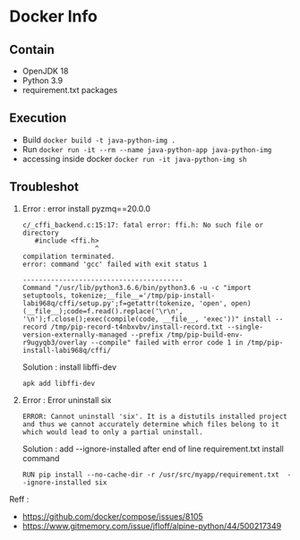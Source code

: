 # Docker Info

## Contain

- OpenJDK 18
- Python 3.9
- requirement.txt packages

## Execution

- Build `docker build -t java-python-img .`
- Run `docker run -it --rm --name java-python-app java-python-img`
- accessing inside docker `docker run -it java-python-img sh`

## Troubleshot

1. Error : error install pyzmq==20.0.0

   ```vim
   c/_cffi_backend.c:15:17: fatal error: ffi.h: No such file or directory
      #include <ffi.h>
                     ^
   compilation terminated.
   error: command 'gcc' failed with exit status 1

   ----------------------------------------
   Command "/usr/lib/python3.6.6/bin/python3.6 -u -c "import setuptools, tokenize;__file__='/tmp/pip-install-labi968q/cffi/setup.py';f=getattr(tokenize, 'open', open)(__file__);code=f.read().replace('\r\n', '\n');f.close();exec(compile(code, __file__, 'exec'))" install --record /tmp/pip-record-t4nbxvbv/install-record.txt --single-version-externally-managed --prefix /tmp/pip-build-env-r9ugyqb3/overlay --compile" failed with error code 1 in /tmp/pip-install-labi968q/cffi/
   ```

   Solution : install libffi-dev

   ```vim
   apk add libffi-dev
   ```

2. Error : Error uninstall six

   ```vim
   ERROR: Cannot uninstall 'six'. It is a distutils installed project and thus we cannot accurately determine which files belong to it which would lead to only a partial uninstall.
   ```

   Solution : add --ignore-installed after end of line requirement.txt install command

   ```docker
   RUN pip install --no-cache-dir -r /usr/src/myapp/requirement.txt  --ignore-installed six
   ```

Reff :

- <https://github.com/docker/compose/issues/8105>
- <https://www.gitmemory.com/issue/jfloff/alpine-python/44/500217349>
